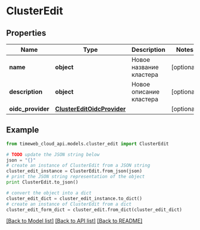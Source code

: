 # ClusterEdit


## Properties
Name | Type | Description | Notes
------------ | ------------- | ------------- | -------------
**name** | **object** | Новое название кластера | [optional] 
**description** | **object** | Новое описание кластера | [optional] 
**oidc_provider** | [**ClusterEditOidcProvider**](ClusterEditOidcProvider.md) |  | [optional] 

## Example

```python
from timeweb_cloud_api.models.cluster_edit import ClusterEdit

# TODO update the JSON string below
json = "{}"
# create an instance of ClusterEdit from a JSON string
cluster_edit_instance = ClusterEdit.from_json(json)
# print the JSON string representation of the object
print ClusterEdit.to_json()

# convert the object into a dict
cluster_edit_dict = cluster_edit_instance.to_dict()
# create an instance of ClusterEdit from a dict
cluster_edit_form_dict = cluster_edit.from_dict(cluster_edit_dict)
```
[[Back to Model list]](../README.md#documentation-for-models) [[Back to API list]](../README.md#documentation-for-api-endpoints) [[Back to README]](../README.md)


